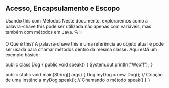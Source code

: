 ## Acesso, Encapsulamento e Escopo

Usando this com Métodos
Neste documento, exploraremos como a palavra-chave this pode ser utilizada não apenas com variáveis, mas também com métodos em Java. 🔍✨

O Que é this?
A palavra-chave this é uma referência ao objeto atual e pode ser usada para chamar métodos dentro da mesma classe. Aqui está um exemplo básico:

public class Dog {
  public void speak() {
    System.out.println("Woof!");
  }

  public static void main(String[] args) {
    Dog myDog = new Dog(); // Criação de uma instância
    myDog.speak(); // Chamando o método speak()
  }
}
